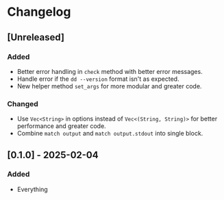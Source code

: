 # Changelog
## [Unreleased]
### Added
- Better error handling in `check` method with better error messages.
- Handle error if the `dd --version` format isn't as expected.
- New helper method `set_args` for more modular and greater code.

### Changed
- Use `Vec<String>` in options instead of `Vec<(String, String)>` for better performance and greater code.
- Combine `match output` and `match output.stdout` into single block.

## [0.1.0] - 2025-02-04

### Added
- Everything
